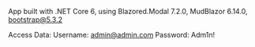 App built with .NET Core 6, using Blazored.Modal 7.2.0, MudBlazor 6.14.0, bootstrap@5.3.2

Access Data:
Username: admin@admin.com
Password: Adm1n!
